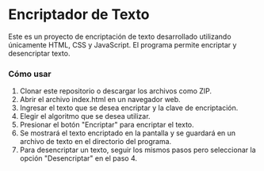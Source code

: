 # Encriptador de Texto
Este es un proyecto de encriptación de texto desarrollado utilizando únicamente HTML, CSS y JavaScript. El programa permite encriptar y desencriptar texto.

### Cómo usar
1. Clonar este repositorio o descargar los archivos como ZIP.
2. Abrir el archivo index.html en un navegador web.
3. Ingresar el texto que se desea encriptar y la clave de encriptación.
4. Elegir el algoritmo que se desea utilizar.
5. Presionar el botón "Encriptar" para encriptar el texto.
6. Se mostrará el texto encriptado en la pantalla y se guardará en un archivo de texto en el directorio del programa.
7. Para desencriptar un texto, seguir los mismos pasos pero seleccionar la opción "Desencriptar" en el paso 4.

